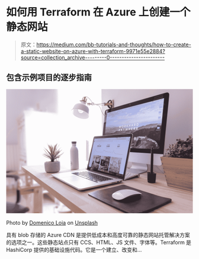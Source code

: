 # 如何用 Terraform 在 Azure 上创建一个静态网站

> 原文：<https://medium.com/bb-tutorials-and-thoughts/how-to-create-a-static-website-on-azure-with-terraform-9971e55e2884?source=collection_archive---------0----------------------->

## 包含示例项目的逐步指南

![](img/87eb8a1538c70a24cc253eeb220be056.png)

Photo by [Domenico Loia](https://unsplash.com/@domenicoloia?utm_source=medium&utm_medium=referral) on [Unsplash](https://unsplash.com?utm_source=medium&utm_medium=referral)

具有 blob 存储的 Azure CDN 是提供低成本和高度可靠的静态网站托管解决方案的选项之一。这些静态站点只有 CCS、HTML、JS 文件、字体等。Terraform 是 HashiCorp 提供的基础设施代码。它是一个建立、改变和…